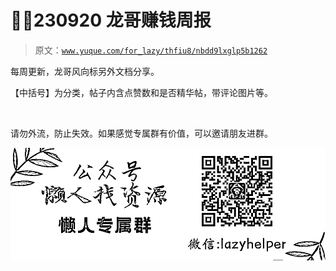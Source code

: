# 🕺💎230920 龙哥赚钱周报

> 原文：[`www.yuque.com/for_lazy/thfiu8/nbdd9lxglp5b1262`](https://www.yuque.com/for_lazy/thfiu8/nbdd9lxglp5b1262)

每周更新，龙哥风向标另外文档分享。

【中括号】为分类，帖子内含点赞数和是否精华帖，带评论图片等。

​



请勿外流，防止失效。如果感觉专属群有价值，可以邀请朋友进群。

![](img/854fcab09ac835e640fa5f3a9fc921bd.png)









​